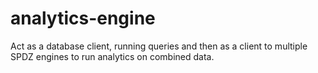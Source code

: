 # analytics-engine
Act as a database client, running queries and then as a client to multiple SPDZ engines to run analytics on combined data.

